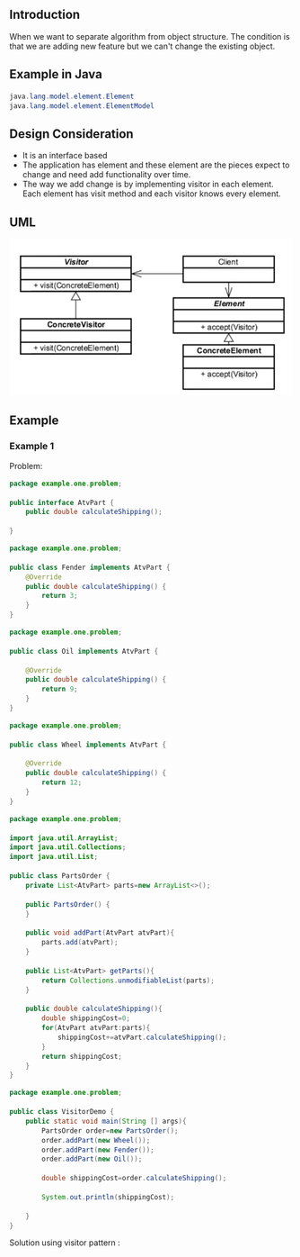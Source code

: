 ## Introduction ##
When we want to separate algorithm from object structure. The condition is that we are adding new feature but we can't change the existing object.

## Example in Java ##
```java
java.lang.model.element.Element
java.lang.model.element.ElementModel
```

## Design Consideration ##
- It is an interface based
- The application has element and these element are the pieces expect to change and need add functionality over time.
- The way we add change is by implementing visitor in each element. Each element has visit method and each visitor knows every element.

## UML ##
<img src="visitor.png" />

## Example ##
### Example 1 ###
Problem:
```java
package example.one.problem;

public interface AtvPart {
    public double calculateShipping();

}

```

```java
package example.one.problem;

public class Fender implements AtvPart {
    @Override
    public double calculateShipping() {
        return 3;
    }
}

```

```java
package example.one.problem;

public class Oil implements AtvPart {

    @Override
    public double calculateShipping() {
        return 9;
    }
}

```

```java
package example.one.problem;

public class Wheel implements AtvPart {

    @Override
    public double calculateShipping() {
        return 12;
    }
}

```

```java
package example.one.problem;

import java.util.ArrayList;
import java.util.Collections;
import java.util.List;

public class PartsOrder {
    private List<AtvPart> parts=new ArrayList<>();

    public PartsOrder() {
    }

    public void addPart(AtvPart atvPart){
        parts.add(atvPart);
    }

    public List<AtvPart> getParts(){
        return Collections.unmodifiableList(parts);
    }

    public double calculateShipping(){
        double shippingCost=0;
        for(AtvPart atvPart:parts){
            shippingCost+=atvPart.calculateShipping();
        }
        return shippingCost;
    }
}

```

```java
package example.one.problem;

public class VisitorDemo {
    public static void main(String [] args){
        PartsOrder order=new PartsOrder();
        order.addPart(new Wheel());
        order.addPart(new Fender());
        order.addPart(new Oil());

        double shippingCost=order.calculateShipping();

        System.out.println(shippingCost);

    }
}

```

Solution using visitor pattern :

